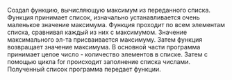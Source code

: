 Cоздал функцию, вычисляющую максимум из переданного списка. Функция принимает список, изначально устанавливается очень маленькое значение максимума. Функция проходит по всем элементам списка, сравнивая каждый из них с максимумом. Значение максимального эл-та присваивается максимуму. Затем функция возвращает значение максимума. В основной части программа принимает целое число - количество элементов в списке. Затем с помощью цикла for происходит заполнение списка числами. Полученный список программа передает функции.
